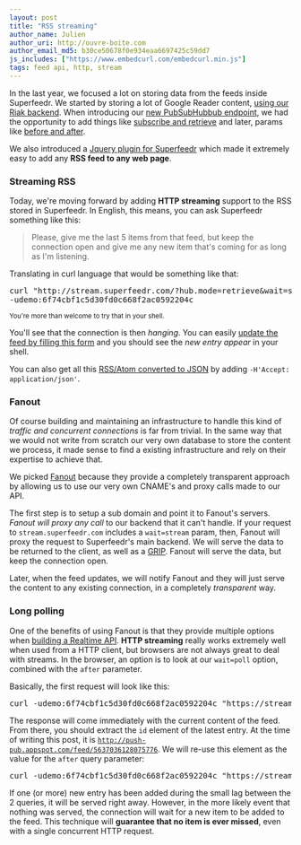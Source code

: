 ```yaml
---
layout: post
title: "RSS streaming"
author_name: Julien
author_uri: http://ouvre-boite.com
author_email_md5: b30ce50678f0e934eaa6697425c59dd7
js_includes: ["https://www.embedcurl.com/embedcurl.min.js"]
tags: feed api, http, stream
---
```


In the last year, we focused a lot on storing data from the feeds inside Superfeedr. We started by storing a lot of Google Reader content, [using our Riak backend](http://blog.superfeedr.com/google-reader-api-riak/). When introducing our [new PubSubHubbub endpoint](http://blog.superfeedr.com/push-endpoint/), we had the opportunity to add things like [subscribe and retrieve](http://blog.superfeedr.com/subscribe-retrieve/) and later, params like [before and after](http://blog.superfeedr.com/retrieve-before-after/). 

We also introduced a [Jquery plugin for Superfeedr](http://blog.superfeedr.com/jquery-superfeedr/) which made it extremely easy to add any **RSS feed to any web page**.

### Streaming RSS

Today, we're moving forward by adding **HTTP streaming** support to the RSS stored in Superfeedr. In English, this means, you can ask Superfeedr something like this:

> Please, give me the last 5 items from that feed, but keep the connection open and give me any new item that's coming for as long as I'm listening.

Translating in curl language that would be something like that:

<pre class="embedcurl" width="100%">curl "http://stream.superfeedr.com/?hub.mode=retrieve&wait=stream&hub.topic=http://push-pub.appspot.com/feed" 
-udemo:6f74cbf1c5d30fd0c668f2ac0592204c</pre>

<small>You're more than welcome to try that in your shell.</small>

You'll see that the connection is then *hanging*. You can easily [update the feed by filling this form](http://push-pub.appspot.com/) and you should see the *new entry appear* in your shell.

You can also get all this [RSS/Atom converted to JSON](http://documentation.superfeedr.com/schema.html#json) by adding <code>-H'Accept: application/json'</code>.

### Fanout

Of course building and maintaining an infrastructure to handle this kind of *traffic and concurrent connections* is far from trivial. In the same way that we would not write from scratch our very own database to store the content we process, it made sense to find a existing infrastructure and rely on their expertise to achieve that.

We picked [Fanout](https://fanout.io/) because they provide a completely transparent approach by allowing us to use our very own CNAME's and proxy calls made to our API. 

The first step is to setup a sub domain and point it to Fanout's servers. *Fanout will proxy any call* to our backend that it can't handle. If your request to `stream.superfeedr.com` includes a `wait=stream` param, then, Fanout will proxy the request to Superfeedr's main backend. We will serve the data to be returned to the client, as well as a [GRIP](http://blog.fanout.io/2013/02/10/http-grip-proxy-hold-technique/). Fanout will serve the data, but keep the connection open.

Later, when the feed updates, we will notify Fanout and they will just serve the content to any existing connection, in a completely *transparent* way.

### Long polling

One of the benefits of using Fanout is that they provide multiple options when [building a Realtime API](https://fanout.io/docs/devguide.html#building-a-realtime-api). **HTTP streaming** really works extremely well when used from a HTTP client, but browsers are not always great to deal with streams. In the browser, an option is to look at our <code>wait=poll</code> option, combined with the <code>after</code> parameter.

Basically, the first request will look like this:

<pre class="embedcurl" width="100%">curl -udemo:6f74cbf1c5d30fd0c668f2ac0592204c "https://stream.superfeedr.com?hub.mode=retrieve&wait=stream&hub.topic=http%3A%2F%2Fpush-pub.appspot.com%2Ffeed"</pre>

The response will come immediately with the current content of the feed. From there, you should extract the <code>id</code> element of the latest entry. At the time of writing this post, it is <code>http://push-pub.appspot.com/feed/5637036128075776</code>. We will re-use this element as the value for the <code>after</code> query parameter:

<pre class="embedcurl" width="100%">curl -udemo:6f74cbf1c5d30fd0c668f2ac0592204c "https://stream.superfeedr.com?format=json&hub.mode=retrieve&wait=poll&after=hhttp%3A%2F%2Fpush-pub.appspot.com%2Ffeed%2F5637036128075776&hub.topic=http%3A%2F%2Fpush-pub.appspot.com%2Ffeed"</pre>

If one (or more) new entry has been added during the small lag between the 2 queries, it will be served right away. However, in the more likely event that nothing was served, the connection will wait for a new item to be added to the feed. This technique will **guarantee that no item is ever missed**, even with a single concurrent HTTP request.




